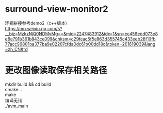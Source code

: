 # surround-view-monitor2
环视拼接参考demo2（c++版本）  
https://mp.weixin.qq.com/s?__biz=MzkzNjQ0NDMyMg==&mid=2247483912&idx=1&sn=cc456edd073e8e8e791b361b843ce099&chksm=c29feac5f5e863d355745c433eeb28f10fb77acc96801ba377ba9e02207cfda0dc61b00dd18c&token=201619039&lang=zh_CN#rd  
# 更改图像读取保存相关路径
mkdir build && cd build  
cmake ..  
make  
编译无错     
./avm_main  
